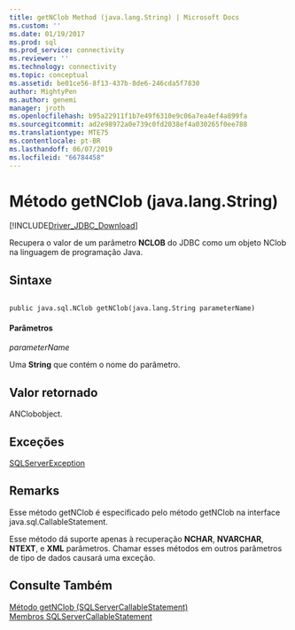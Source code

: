 ```yaml
---
title: getNClob Method (java.lang.String) | Microsoft Docs
ms.custom: ''
ms.date: 01/19/2017
ms.prod: sql
ms.prod_service: connectivity
ms.reviewer: ''
ms.technology: connectivity
ms.topic: conceptual
ms.assetid: be01ce56-8f13-437b-8de6-246cda5f7830
author: MightyPen
ms.author: genemi
manager: jroth
ms.openlocfilehash: b95a22911f1b7e49f6310e9c06a7ea4ef4a899fa
ms.sourcegitcommit: ad2e98972a0e739c0fd2038ef4a030265f0ee788
ms.translationtype: MTE75
ms.contentlocale: pt-BR
ms.lasthandoff: 06/07/2019
ms.locfileid: "66784458"
---
```

# <a name="getnclob-method-javalangstring"></a>Método getNClob (java.lang.String)
[!INCLUDE[Driver_JDBC_Download](../../../includes/driver_jdbc_download.md)]

  Recupera o valor de um parâmetro **NCLOB** do JDBC como um objeto NClob na linguagem de programação Java.  
  
## <a name="syntax"></a>Sintaxe  
  
```  
  
public java.sql.NClob getNClob(java.lang.String parameterName)  
```  
  
#### <a name="parameters"></a>Parâmetros  
 *parameterName*  
  
 Uma **String** que contém o nome do parâmetro.  
  
## <a name="return-value"></a>Valor retornado  
 ANClobobject.  
  
## <a name="exceptions"></a>Exceções  
 [SQLServerException](../../../connect/jdbc/reference/sqlserverexception-class.md)  
  
## <a name="remarks"></a>Remarks  
 Esse método getNClob é especificado pelo método getNClob na interface java.sql.CallableStatement.  
  
 Esse método dá suporte apenas à recuperação **NCHAR**, **NVARCHAR**, **NTEXT**, e **XML** parâmetros. Chamar esses métodos em outros parâmetros de tipo de dados causará uma exceção.  
  
## <a name="see-also"></a>Consulte Também  
 [Método getNClob &#40;SQLServerCallableStatement&#41;](../../../connect/jdbc/reference/getnclob-method-sqlservercallablestatement.md)   
 [Membros SQLServerCallableStatement](../../../connect/jdbc/reference/sqlservercallablestatement-members.md)  
  
  
